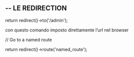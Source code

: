 ## -- LE REDIRECTION

return redirect()->to('/admin');

con questo comando imposto direttamente l’url nel browser

// Go to a named route

return redirect()->route('named_route');
